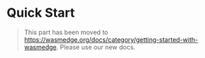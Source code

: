 # Quick Start

> This part has been moved to <https://wasmedge.org/docs/category/getting-started-with-wasmedge>. Please use our new docs.